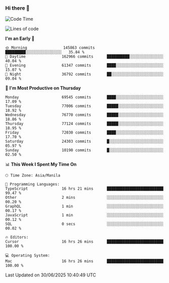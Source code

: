 ### Hi there 👋

<!--START_SECTION:waka-->
![Code Time](http://img.shields.io/badge/Code%20Time-6%2C091%20hrs%2053%20mins-blue)

![Lines of code](https://img.shields.io/badge/From%20Hello%20World%20I%27ve%20Written-141.1%20million%20lines%20of%20code-blue)

**I'm an Early 🐤** 

```text
🌞 Morning                145863 commits      █████████░░░░░░░░░░░░░░░░   35.84 % 
🌆 Daytime                162966 commits      ██████████░░░░░░░░░░░░░░░   40.04 % 
🌃 Evening                61347 commits       ████░░░░░░░░░░░░░░░░░░░░░   15.07 % 
🌙 Night                  36792 commits       ██░░░░░░░░░░░░░░░░░░░░░░░   09.04 % 
```
📅 **I'm Most Productive on Thursday** 

```text
Monday                   69545 commits       ████░░░░░░░░░░░░░░░░░░░░░   17.09 % 
Tuesday                  77006 commits       █████░░░░░░░░░░░░░░░░░░░░   18.92 % 
Wednesday                76770 commits       █████░░░░░░░░░░░░░░░░░░░░   18.86 % 
Thursday                 77124 commits       █████░░░░░░░░░░░░░░░░░░░░   18.95 % 
Friday                   72030 commits       ████░░░░░░░░░░░░░░░░░░░░░   17.70 % 
Saturday                 24303 commits       █░░░░░░░░░░░░░░░░░░░░░░░░   05.97 % 
Sunday                   10190 commits       █░░░░░░░░░░░░░░░░░░░░░░░░   02.50 % 
```


📊 **This Week I Spent My Time On** 

```text
🕑︎ Time Zone: Asia/Manila

💬 Programming Languages: 
TypeScript               16 hrs 21 mins      █████████████████████████   99.47 % 
Other                    2 mins              ░░░░░░░░░░░░░░░░░░░░░░░░░   00.20 % 
GraphQL                  1 min               ░░░░░░░░░░░░░░░░░░░░░░░░░   00.17 % 
JavaScript               1 min               ░░░░░░░░░░░░░░░░░░░░░░░░░   00.12 % 
SQL                      0 secs              ░░░░░░░░░░░░░░░░░░░░░░░░░   00.02 % 

🔥 Editors: 
Cursor                   16 hrs 26 mins      █████████████████████████   100.00 % 

💻 Operating System: 
Mac                      16 hrs 26 mins      █████████████████████████   100.00 % 
```


 Last Updated on 30/06/2025 10:40:49 UTC
<!--END_SECTION:waka-->


<!--
**rad182/rad182** is a ✨ _special_ ✨ repository because its `README.md` (this file) appears on your GitHub profile.

Here are some ideas to get you started:

- 🔭 I’m currently working on ...
- 🌱 I’m currently learning ...
- 👯 I’m looking to collaborate on ...
- 🤔 I’m looking for help with ...
- 💬 Ask me about ...
- 📫 How to reach me: ...
- 😄 Pronouns: ...
- ⚡ Fun fact: ...
-->
